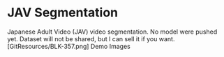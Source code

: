 # JAV Segmentation
Japanese Adult Video (JAV) video segmentation.
No model were pushed yet.
Dataset will not be shared, but I can sell it if you want.
[GitResources/BLK-357.png] Demo Images
